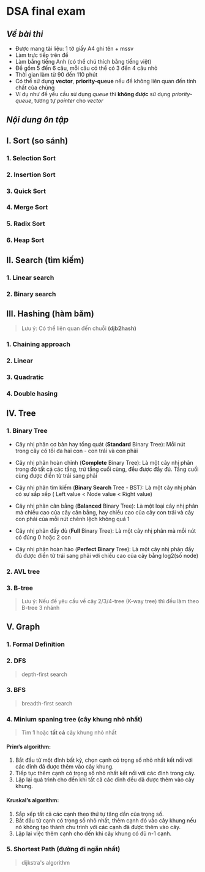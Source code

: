 # DSA final exam
## ***Về bài thi***
- Được mang tài liệu: 1 tờ giấy A4 ghi tên + mssv
- Làm trực tiếp trên đề  
- Làm bằng tiếng Anh (có thể chú thích bằng tiếng việt)  
- Đề gồm 5 đến 6 câu, mỗi câu có thể có 3 đến 4 câu nhỏ  
- Thời gian làm từ 90 đến 110 phút  
- Có thể sử dụng **vector**, **priority-queue** nếu đề không liên quan đến tính chất của chúng  
- Ví dụ như đề yếu cầu sử dụng *queue* thì **không được** sử dụng *priority-queue*, tương tự *pointer* cho *vector*  
## ***Nội dung ôn tập***
## I. Sort (so sánh)
### 1. Selection Sort
### 2. Insertion Sort
### 3. Quick Sort
### 4. Merge Sort
### 5. Radix Sort
### 6. Heap Sort
## II. Search (tìm kiếm)
### 1. Linear search
### 2. Binary search
##  III. Hashing (hàm băm)
> Lưu ý: Có thể liên quan đến chuỗi **(djb2hash)**  
### 1. Chaining approach
### 2. Linear
### 3. Quadratic
### 4. Double hasing
## IV. Tree
### 1. Binary Tree
- Cây nhị phân cơ bản hay tổng quát (**Standard** Binary Tree): Mỗi nút trong cây có tối đa hai con - con trái và con phải
  
- Cây nhị phân hoàn chỉnh (**Complete** Binary Tree): Là một cây nhị phân trong đó tất cả các tầng, trừ tầng cuối cùng, đều được đầy đủ. Tầng cuối cùng được điền từ trái sang phải
  
- Cây nhị phân tìm kiếm (**Binary Search** Tree - BST): Là một cây nhị phân có sự sắp xếp ( Left value < Node value < Right value)
  
- Cây nhị phân cân bằng (**Balanced** Binary Tree): Là một loại cây nhị phân mà chiều cao của cây cân bằng, hay chiều cao của cây con trái và cây con phải của mỗi nút chênh lệch không quá 1
  
- Cây nhị phân đầy đủ (**Full** Binary Tree): Là một cây nhị phân mà mỗi nút có đúng 0 hoặc 2 con
  
- Cây nhị phân hoàn hảo (**Perfect Binary** Tree): Là một cây nhị phân đầy đủ được điền từ trái sang phải với chiều cao của cây bằng log2(số node)  
### 2. AVL tree 
### 3. B-tree
> Lưu ý: Nếu đề yêu cầu về cây 2/3/4-tree (K-way tree) thì đều làm theo B-tree 3 nhánh
## V. Graph
### 1. Formal Definition
### 2. DFS
> depth-first search  
### 3. BFS
> breadth-first search  
### 4. Minium spaning tree (cây khung nhỏ nhất)
> Tìm **1** hoặc **tất cả** cây khung nhỏ nhất  
#### Prim’s algorithm:
1. Bắt đầu từ một đỉnh bất kỳ, chọn cạnh có trọng số nhỏ nhất kết nối với các đỉnh đã được thêm vào cây khung.  
2. Tiếp tục thêm cạnh có trọng số nhỏ nhất kết nối với các đỉnh trong cây.  
3. Lặp lại quá trình cho đến khi tất cả các đỉnh đều đã được thêm vào cây khung.  
#### Kruskal’s algorithm:
1. Sắp xếp tất cả các cạnh theo thứ tự tăng dần của trọng số.  
2. Bắt đầu từ cạnh có trọng số nhỏ nhất, thêm cạnh đó vào cây khung nếu nó không tạo thành chu trình với các cạnh đã được thêm vào cây.  
3. Lặp lại việc thêm cạnh cho đến khi cây khung có đủ n-1 cạnh.
### 5. Shortest Path (đường đi ngắn nhất)
> dijkstra's algorithm
